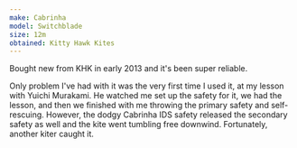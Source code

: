 ```yaml
---
make: Cabrinha
model: Switchblade
size: 12m
obtained: Kitty Hawk Kites
---
```


Bought new from KHK in early 2013 and it's been super reliable.

Only problem I've had with it was the very first time I used it, at my lesson with Yuichi Murakami.
He watched me set up the safety for it, we had the lesson, and then we finished with me throwing the primary safety and self-rescuing.
However, the dodgy Cabrinha IDS safety released the secondary safety as well and the kite went tumbling free downwind.
Fortunately, another kiter caught it.